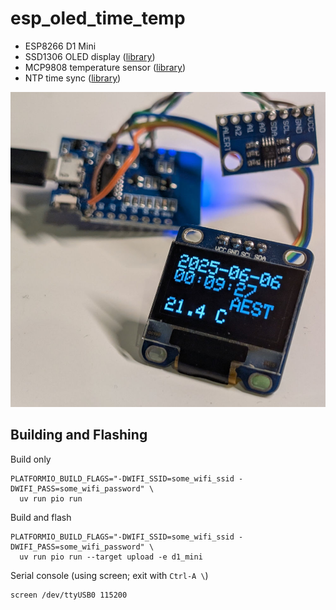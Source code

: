 # esp_oled_time_temp

- ESP8266 D1 Mini
- SSD1306 OLED display ([library](https://registry.platformio.org/libraries/adafruit/Adafruit%20SSD1306/))
- MCP9808 temperature sensor ([library](https://registry.platformio.org/libraries/adafruit/Adafruit%20MCP9808%20Library))
- NTP time sync ([library](https://registry.platformio.org/libraries/sstaub/NTP))

![](esp_oled_time_temp.jpg)

## Building and Flashing

Build only

```
PLATFORMIO_BUILD_FLAGS="-DWIFI_SSID=some_wifi_ssid -DWIFI_PASS=some_wifi_password" \
  uv run pio run
```

Build and flash

```
PLATFORMIO_BUILD_FLAGS="-DWIFI_SSID=some_wifi_ssid -DWIFI_PASS=some_wifi_password" \
  uv run pio run --target upload -e d1_mini
```

Serial console (using screen; exit with `Ctrl-A \`)

```
screen /dev/ttyUSB0 115200
```
